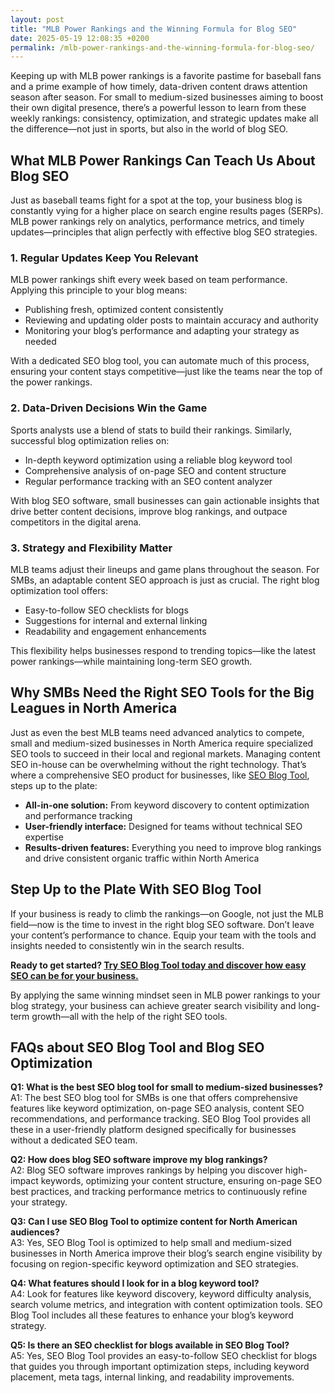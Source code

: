 ```yaml
---
layout: post
title: "MLB Power Rankings and the Winning Formula for Blog SEO"
date: 2025-05-19 12:08:35 +0200
permalink: /mlb-power-rankings-and-the-winning-formula-for-blog-seo/
---
```


Keeping up with MLB power rankings is a favorite pastime for baseball fans and a prime example of how timely, data-driven content draws attention season after season. For small to medium-sized businesses aiming to boost their own digital presence, there’s a powerful lesson to learn from these weekly rankings: consistency, optimization, and strategic updates make all the difference—not just in sports, but also in the world of blog SEO.

## What MLB Power Rankings Can Teach Us About Blog SEO

Just as baseball teams fight for a spot at the top, your business blog is constantly vying for a higher place on search engine results pages (SERPs). MLB power rankings rely on analytics, performance metrics, and timely updates—principles that align perfectly with effective blog SEO strategies.

### 1. Regular Updates Keep You Relevant

MLB power rankings shift every week based on team performance. Applying this principle to your blog means:

- Publishing fresh, optimized content consistently
- Reviewing and updating older posts to maintain accuracy and authority
- Monitoring your blog’s performance and adapting your strategy as needed

With a dedicated SEO blog tool, you can automate much of this process, ensuring your content stays competitive—just like the teams near the top of the power rankings.

### 2. Data-Driven Decisions Win the Game

Sports analysts use a blend of stats to build their rankings. Similarly, successful blog optimization relies on:

- In-depth keyword optimization using a reliable blog keyword tool
- Comprehensive analysis of on-page SEO and content structure
- Regular performance tracking with an SEO content analyzer

With blog SEO software, small businesses can gain actionable insights that drive better content decisions, improve blog rankings, and outpace competitors in the digital arena.

### 3. Strategy and Flexibility Matter

MLB teams adjust their lineups and game plans throughout the season. For SMBs, an adaptable content SEO approach is just as crucial. The right blog optimization tool offers:

- Easy-to-follow SEO checklists for blogs
- Suggestions for internal and external linking
- Readability and engagement enhancements

This flexibility helps businesses respond to trending topics—like the latest power rankings—while maintaining long-term SEO growth.

## Why SMBs Need the Right SEO Tools for the Big Leagues in North America

Just as even the best MLB teams need advanced analytics to compete, small and medium-sized businesses in North America require specialized SEO tools to succeed in their local and regional markets. Managing content SEO in-house can be overwhelming without the right technology. That’s where a comprehensive SEO product for businesses, like [SEO Blog Tool](https://seoblogtool.com/), steps up to the plate:

- **All-in-one solution:** From keyword discovery to content optimization and performance tracking
- **User-friendly interface:** Designed for teams without technical SEO expertise
- **Results-driven features:** Everything you need to improve blog rankings and drive consistent organic traffic within North America

## Step Up to the Plate With SEO Blog Tool

If your business is ready to climb the rankings—on Google, not just the MLB field—now is the time to invest in the right blog SEO software. Don’t leave your content’s performance to chance. Equip your team with the tools and insights needed to consistently win in the search results.

**Ready to get started? [Try SEO Blog Tool today and discover how easy SEO can be for your business.](https://seoblogtool.com/)**

By applying the same winning mindset seen in MLB power rankings to your blog strategy, your business can achieve greater search visibility and long-term growth—all with the help of the right SEO tools.

## FAQs about SEO Blog Tool and Blog SEO Optimization

**Q1: What is the best SEO blog tool for small to medium-sized businesses?**  
A1: The best SEO blog tool for SMBs is one that offers comprehensive features like keyword optimization, on-page SEO analysis, content SEO recommendations, and performance tracking. SEO Blog Tool provides all these in a user-friendly platform designed specifically for businesses without a dedicated SEO team.

**Q2: How does blog SEO software improve my blog rankings?**  
A2: Blog SEO software improves rankings by helping you discover high-impact keywords, optimizing your content structure, ensuring on-page SEO best practices, and tracking performance metrics to continuously refine your strategy.

**Q3: Can I use SEO Blog Tool to optimize content for North American audiences?**  
A3: Yes, SEO Blog Tool is optimized to help small and medium-sized businesses in North America improve their blog’s search engine visibility by focusing on region-specific keyword optimization and SEO strategies.

**Q4: What features should I look for in a blog keyword tool?**  
A4: Look for features like keyword discovery, keyword difficulty analysis, search volume metrics, and integration with content optimization tools. SEO Blog Tool includes all these features to enhance your blog’s keyword strategy.

**Q5: Is there an SEO checklist for blogs available in SEO Blog Tool?**  
A5: Yes, SEO Blog Tool provides an easy-to-follow SEO checklist for blogs that guides you through important optimization steps, including keyword placement, meta tags, internal linking, and readability improvements.

<script type="application/ld+json">
{
  "@context": "https://schema.org",
  "@type": "BlogPosting",
  "headline": "MLB Power Rankings and the Winning Formula for Blog SEO",
  "description": "Explore how lessons from MLB power rankings can be applied to blog SEO strategies for small to medium-sized businesses using SEO Blog Tool.",
  "author": {
    "@type": "Person",
    "name": "SEO Blog Tool"
  },
  "publisher": {
    "@type": "Person",
    "name": "SEO Blog Tool"
  },
  "mainEntityOfPage": {
    "@type": "WebPage",
    "@id": "https://seoblogtool.com/mlb-power-rankings-blog-seo"
  },
  "datePublished": "2024-06-01T08:00:00+00:00",
  "dateModified": "2024-06-01T08:00:00+00:00",
  "inLanguage": "en-US"
}
</script>

<script type="application/ld+json">
{
  "@context": "https://schema.org",
  "@type": "FAQPage",
  "mainEntity": [
    {
      "@type": "Question",
      "name": "What is the best SEO blog tool for small to medium-sized businesses?",
      "acceptedAnswer": {
        "@type": "Answer",
        "text": "The best SEO blog tool for SMBs is one that offers comprehensive features like keyword optimization, on-page SEO analysis, content SEO recommendations, and performance tracking. SEO Blog Tool provides all these in a user-friendly platform designed specifically for businesses without a dedicated SEO team."
      }
    },
    {
      "@type": "Question",
      "name": "How does blog SEO software improve my blog rankings?",
      "acceptedAnswer": {
        "@type": "Answer",
        "text": "Blog SEO software improves rankings by helping you discover high-impact keywords, optimizing your content structure, ensuring on-page SEO best practices, and tracking performance metrics to continuously refine your strategy."
      }
    },
    {
      "@type": "Question",
      "name": "Can I use SEO Blog Tool to optimize content for North American audiences?",
      "acceptedAnswer": {
        "@type": "Answer",
        "text": "Yes, SEO Blog Tool is optimized to help small and medium-sized businesses in North America improve their blog’s search engine visibility by focusing on region-specific keyword optimization and SEO strategies."
      }
    },
    {
      "@type": "Question",
      "name": "What features should I look for in a blog keyword tool?",
      "acceptedAnswer": {
        "@type": "Answer",
        "text": "Look for features like keyword discovery, keyword difficulty analysis, search volume metrics, and integration with content optimization tools. SEO Blog Tool includes all these features to enhance your blog’s keyword strategy."
      }
    },
    {
      "@type": "Question",
      "name": "Is there an SEO checklist for blogs available in SEO Blog Tool?",
      "acceptedAnswer": {
        "@type": "Answer",
        "text": "Yes, SEO Blog Tool provides an easy-to-follow SEO checklist for blogs that guides you through important optimization steps, including keyword placement, meta tags, internal linking, and readability improvements."
      }
    }
  ]
}
</script>